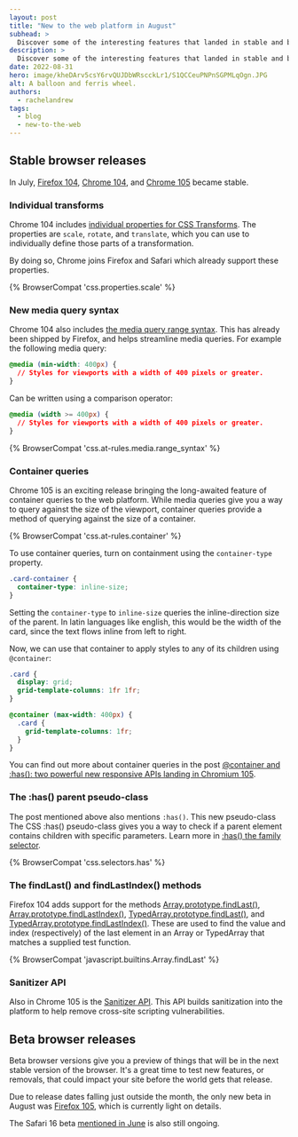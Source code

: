 ```yaml
---
layout: post
title: "New to the web platform in August"
subhead: >
  Discover some of the interesting features that landed in stable and beta web browsers during August 2022.
description: >
  Discover some of the interesting features that landed in stable and beta web browsers during August 2022.
date: 2022-08-31
hero: image/kheDArv5csY6rvQUJDbWRscckLr1/S1QCCeuPNPnSGPMLqOgn.JPG
alt: A balloon and ferris wheel.
authors:
  - rachelandrew
tags:
  - blog
  - new-to-the-web
---
```


## Stable browser releases

In July, [Firefox 104](https://developer.mozilla.org/docs/Mozilla/Firefox/Releases/104), [Chrome 104](https://developer.chrome.com/blog/new-in-chrome-104/), and [Chrome 105](https://developer.chrome.com/blog/new-in-chrome-105/) became stable.

### Individual transforms

Chrome 104 includes [individual properties for CSS Transforms](/css-individual-transform-properties/). The properties are `scale`, `rotate`, and `translate`, which you can use to individually define those parts of a transformation.

By doing so, Chrome joins Firefox and Safari which already support these properties.

{% BrowserCompat 'css.properties.scale' %}

### New media query syntax

Chrome 104 also includes [the media query range syntax](https://developer.chrome.com/blog/media-query-range-syntax/). This has already been shipped by Firefox, and helps streamline media queries. For example the following media query:

```css
@media (min-width: 400px) {
  // Styles for viewports with a width of 400 pixels or greater.
}
``` 

Can be written using a comparison operator:

```css
@media (width >= 400px) {
  // Styles for viewports with a width of 400 pixels or greater.
}
```

{% BrowserCompat 'css.at-rules.media.range_syntax' %}

### Container queries

Chrome 105 is an exciting release bringing the long-awaited feature of container queries to the web platform. While media queries give you a way to query against the size of the viewport, container queries provide a method of querying against the size of a container.

{% BrowserCompat 'css.at-rules.container' %}

To use container queries, turn on containment using the `container-type` property.

```css
.card-container {
  container-type: inline-size;
}
```

Setting the `container-type` to `inline-size` queries the inline-direction size of the parent. In latin languages like english, this would be the width of the card, since the text flows inline from left to right.

Now, we can use that container to apply styles to any of its children using `@container`:

```css
.card {
  display: grid;
  grid-template-columns: 1fr 1fr;
}

@container (max-width: 400px) {
  .card {
    grid-template-columns: 1fr;
  }
}
```

You can find out more about container queries in the post [@container and :has(): two powerful new responsive APIs landing in Chromium 105](https://developer.chrome.com/blog/has-with-cq-m105/).

### The :has() parent pseudo-class

The post mentioned above also mentions `:has()`. This new pseudo-class The CSS :has() pseudo-class gives you a way to check if a parent element contains children with specific parameters. Learn more in [:has() the family selector](https://developer.chrome.com/blog/has-m105/).

{% BrowserCompat 'css.selectors.has' %}

### The findLast() and findLastIndex() methods

Firefox 104 adds support for the methods [Array.prototype.findLast()](https://developer.mozilla.org/docs/Web/JavaScript/Reference/Global_Objects/Array/findLast), 
[Array.prototype.findLastIndex()](https://developer.mozilla.org/docs/Web/JavaScript/Reference/Global_Objects/Array/findLastIndex), 
[TypedArray.prototype.findLast()](https://developer.mozilla.org/docs/Web/JavaScript/Reference/Global_Objects/TypedArray/findLast), and [TypedArray.prototype.findLastIndex()](https://developer.mozilla.org/docs/Web/JavaScript/Reference/Global_Objects/TypedArray/findLastIndex). These are used to find the value and index (respectively) of the last element in an Array or TypedArray that matches a supplied test function.

{% BrowserCompat 'javascript.builtins.Array.findLast' %}

### Sanitizer API

Also in Chrome 105 is the [Sanitizer API](https://developer.chrome.com/blog/new-in-chrome-105/#sanitizer-api). This API builds sanitization into the platform to help remove cross-site scripting vulnerabilities. 

## Beta browser releases

Beta browser versions give you a preview of things that will be in the next stable version of the browser. It's a great time to test new features, or removals, that could impact your site before the world gets that release.

Due to release dates falling just outside the month, the only new beta in August was [Firefox 105](https://developer.mozilla.org/docs/Mozilla/Firefox/Releases/105), which is currently light on details.

The Safari 16 beta [mentioned in June](/web-platform-06-2022/#safari-16-brings-several-key-features-to-the-browser) is also still ongoing. 
